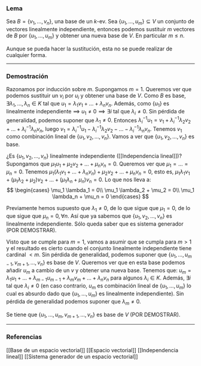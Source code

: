 ### Lema

Sea $B = \{v_1, \dots, v_n\}$, una base de un $k$-ev. Sea $\{u_1, \dots, u_m\} \subseteq V$ un conjunto de vectores linealmente independiente, entonces podemos sustituir $m$ vectores de $B$ por $\{u_1, \dots, u_m\}$ y obtener una nueva base de $V$. En particular $m \le n$.

Aunque se pueda hacer la sustitución, esta no se puede realizar de cualquier forma.

---
### Demostración

Razonamos por inducción sobre $m$. Supongamos $m=1$. Queremos ver que podemos sustituir un $v_i$ por $u_i$ y obtener una base de $V$. Como $B$ es base, $\exists \lambda_1, \dots, \lambda_n \in K$ tal que $u_1 = \lambda_1 v_1 + \dots + \lambda_n v_n$. Además, como $\{u_1\}$ es linealmente independiente $\implies$ $u_1 \not = 0 \implies \exists i$ tal que $\lambda_i \not = 0$.
Sin pérdida de generalidad, podemos suponer que $\lambda_1 \not = 0$. Entonces $\lambda_i^{-1} u_1 = v_1 + \lambda_i^{-1} \lambda_2 v_2 + \dots + \lambda_i^{-1} \lambda_n v_n$, luego $v_1 = \lambda_i^{-1} u_1 - \lambda_i^{-1} \lambda_2 v_2 - \dots - \lambda_i^{-1} \lambda_n v_n$. Tenemos $v_1$ como combinación lineal de $\{u_1, v_2, \dots, v_n\}$. Vamos a ver que $\{u_1, v_2, \dots, v_n\}$ es base.

¿Es $\{u_1, v_2, \dots, v_n\}$ linealmente independiente ([[Independencia lineal]])? Supongamos que $\mu_1 u_1 + \mu_2 v_2 + \dots + \mu_n v_n = 0$. Queremos ver que $\mu_1 = \dots = \mu_n = 0$. Tenemos $\mu_1 (\lambda_1 v_1 + \dots + \lambda_n v_n) + \mu_2 v_2 + \dots + \mu_n v_n = 0$, esto es, $\mu_1 \lambda_1 v_1 + (\mu_1 \lambda_2 + \mu_2)v_2 + \dots + (\mu_1 \lambda_n + \mu_n) v_n = 0$. Lo que nos lleva a:
$$ \begin{cases}   \mu_1 \lambda_1 = 0\\   \mu_1 \lambda_2 + \mu_2 = 0\\   \mu_1 \lambda_n + \mu_n = 0   \end{cases} $$

Previamente hemos supuesto que $\lambda_1 \not = 0$, de lo que sigue que $\mu_1 = 0$, de lo que sigue que $\mu_n = 0, \forall n$. Así que ya sabemos que $\{u_1, v_2, \dots, v_n\}$ es linealmente independiente. Sólo queda saber que es sistema generador (POR DEMOSTRAR).

Visto que se cumple para $m = 1$, vamos a asumir que se cumpla para $m>1$ y el resultado es cierto cuando el conjunto linealmente independiente tiene cardinal $<m$. Sin pérdida de generalidad, podemos suponer que $\{u_1, \dots, u_{m-1}, v_{m+1}, \dots, v_n\}$ es base de $V$. Queremos ver que en esta base podemos añadir $u_m$ a cambio de un $v$ y obtener una nueva base. Tenemos que: $u_m = \lambda_1 u_1 + \dots + \lambda_{m-1} u_{m-1} + \lambda_m v_m + \dots + \lambda_n v_n$ para algunos $\lambda_i \in K$. Además, $\exists i$ tal que $\lambda_i \not = 0$ (en caso contrario, $u_m$ es combinación lineal de $\{u_1, \dots, u_m\}$ lo cual es absurdo dado que $\{u_1, \dots, u_m\}$ es linealmente independiente). Sin pérdida de generalidad podemos suponer que $\lambda_m \not = 0$.

Se tiene que $\{u_1, \dots, u_m, v_{m+1}, \dots, v_n\}$ es base de $V$ (POR DEMOSTRAR).


---
### Referencias
[[Base de un espacio vectorial]]
[[Espacio vectorial]]
[[Independencia lineal]]
[[Sistema generador de un espacio vectorial]]